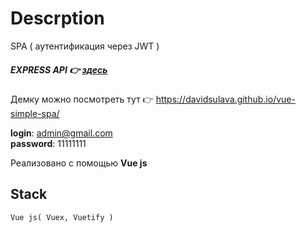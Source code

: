# Descrption
SPA ( аутентификация через JWT )

##### EXPRESS API 👉 [здесь](https://github.com/DavidSulava/BackEndApiExpressWithSessions/tree/jwt-v)

Демку можно посмотреть тут 👉 https://davidsulava.github.io/vue-simple-spa/

__login__: admin@gmail.com\
__password__: 11111111

Реализовано с помощью __Vue js__

## Stack
```
Vue js( Vuex, Vuetify )

```
